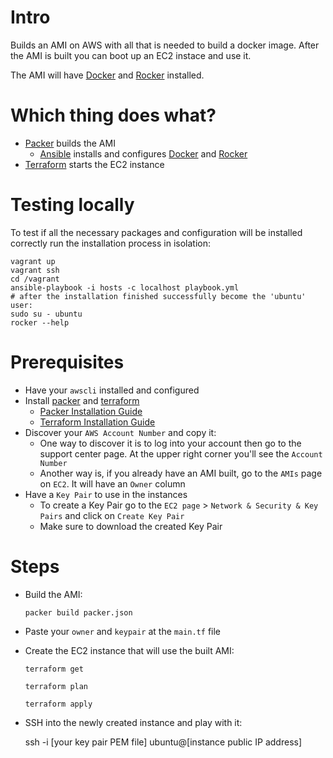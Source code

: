 # Intro

Builds an AMI on AWS with all that is needed to build a docker image. After the AMI is built you can boot up an EC2 instace and use it.

The AMI will have [Docker](https://www.docker.com/) and [Rocker](https://github.com/grammarly/rocker) installed.

# Which thing does what?

- [Packer](https://www.packer.io/) builds the AMI
    - [Ansible](https://www.ansible.com/) installs and configures [Docker](https://www.docker.com/) and [Rocker](https://github.com/grammarly/rocker)
- [Terraform](https://www.terraform.io/) starts the EC2 instance

# Testing locally

To test if all the necessary packages and configuration will be installed correctly run the installation process in isolation:

    vagrant up
    vagrant ssh
    cd /vagrant
    ansible-playbook -i hosts -c localhost playbook.yml
    # after the installation finished successfully become the 'ubuntu' user:
    sudo su - ubuntu
    rocker --help

# Prerequisites

- Have your `awscli` installed and configured
- Install [packer](https://www.packer.io/downloads.html) and [terraform](https://www.terraform.io/downloads.html)
    - [Packer Installation Guide](https://www.packer.io/intro/getting-started/setup.html)
    - [Terraform Installation Guide](https://www.terraform.io/intro/getting-started/install.html)
- Discover your `AWS Account Number` and copy it:
    - One way to discover it is to log into your account then go to the support center page. At the upper right corner you'll see the `Account Number`
    - Another way is, if you already have an AMI built, go to the `AMIs` page on `EC2`. It will have an `Owner` column
- Have a `Key Pair` to use in the instances
    - To create a Key Pair go to the `EC2 page` > `Network & Security & Key Pairs` and click on `Create Key Pair`
    - Make sure to download the created Key Pair

# Steps

- Build the AMI:

    ```packer build packer.json```

- Paste your `owner` and `keypair` at the `main.tf` file
- Create the EC2 instance that will use the built AMI:

    ```terraform get```

    ```terraform plan```

    ```terraform apply```

- SSH into the newly created instance and play with it:

    ssh -i [your key pair PEM file] ubuntu@[instance public IP address]
